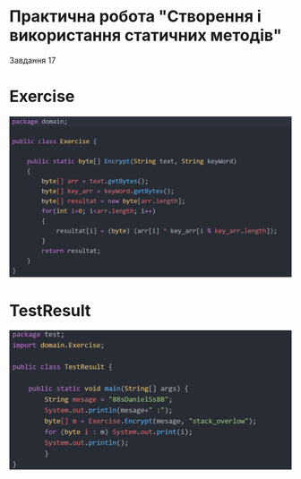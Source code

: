 # Практична робота "Створення і використання статичних методів"
Завдання 17 

# Exercise

<img src="https://github.com/ppc-ntu-khpi/35---static-methods-888Daniel888/blob/master/image/Exercise.png">

# TestResult

<img src="https://github.com/ppc-ntu-khpi/35---static-methods-888Daniel888/blob/master/image/TestResult.png">


